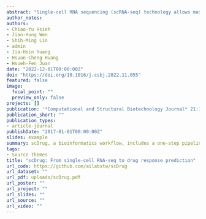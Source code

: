 ```yaml
---
abstract: "Single-cell RNA sequencing (scRNA-seq) technology allows massively parallel characterization of thousands of cells at the transcriptome level. scRNA-seq is emerging as an important tool to investigate the cellular components and their interactions in the tumor microenvironment. scRNA-seq is also used to reveal the association between tumor microenvironmental patterns and clinical outcomes and to dissect cell-specific effects of drug treatment in complex tissues. Recent advances in scRNA-seq have driven the discovery of biomarkers in diseases and therapeutic targets. Although methods for prediction of drug response using gene expression of scRNA-seq data have been proposed, an integrated tool from scRNA-seq analysis to drug discovery is required. We present scDrug as a bioinformatics workflow that includes a one-step pipeline to generate cell clustering for scRNA-seq data and two methods to predict drug treatments. The scDrug pipeline consists of three main modules: scRNA-seq analysis for identification of tumor cell subpopulations, functional annotation of cellular subclusters, and prediction of drug responses. scDrug enables the exploration of scRNA-seq data readily and facilitates the drug repurposing process. scDrug is freely available on GitHub at https://github.com/ailabstw/scDrug."
author_notes:
authors:
- Chiao-Yu Hsieh
- Jian-Hung Wen
- Shih-Ming Lin
- admin
- Jia-Hsin Huang
- Hsuan-Cheng Huang
- Hsueh-Fen Juan
date: "2022-12-01T00:00:00Z"
doi: "https://doi.org/10.1016/j.csbj.2022.11.055"
featured: false
image:
  focal_point: ""
  preview_only: false
projects: []
publication: '*Computational and Structural Biotechnology Journal* 21:150-157'
publication_short: ""
publication_types:
- article-journal
publishDate: "2017-01-01T00:00:00Z"
slides: example
summary: scDrug, a bioinformatics workflow, includes a one-step pipeline to generate cell clustering for scRNA-seq data and two methods to predict drug treatments.
tags:
- Source Themes
title: "scDrug: From single-cell RNA-seq to drug response prediction"
url_code: https://github.com/ailabstw/scDrug
url_dataset: ""
url_pdf: uploads/scDrug.pdf
url_poster: ""
url_project: ""
url_slides: ""
url_source: ""
url_video: ""
---
```

